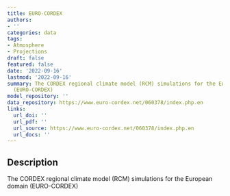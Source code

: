 ```yaml
---
title: EURO-CORDEX
authors:
- ''
categories: data
tags:
- Atmosphere
- Projections
draft: false
featured: false
date: '2022-09-16'
lastmod: '2022-09-16'
summary: The CORDEX regional climate model (RCM) simulations for the European domain
  (EURO-CORDEX)
model_repository: ''
data_repository: https://www.euro-cordex.net/060378/index.php.en
links:
  url_doi: ''
  url_pdf: ''
  url_source: https://www.euro-cordex.net/060378/index.php.en
  url_docs: ''
---
```


## Description

The CORDEX regional climate model (RCM) simulations for the European domain (EURO-CORDEX)

